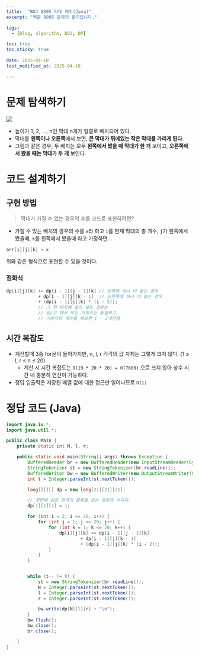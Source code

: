 ```yaml
---
title:  "BOJ 8895 막대 배치(Java)"
excerpt: "백준 8895 문제의 풀이입니다."

tags:
  - [Blog, algorithm, BOJ, DP]

toc: true
toc_sticky: true
 
date: 2025-04-10
last_modified_at: 2025-04-10

---
```


# 문제 탐색하기

![](https://onlinejudgeimages.s3-ap-northeast-1.amazonaws.com/upload/images/polearr.png)

- 높이가 1, 2, ..., n인 막대 n개가 일렬로 배치되어 있다. 
- 막대를 **왼쪽이나 오른쪽**에서 보면, **큰 막대가 뒤에있는 작은 막대를 가리게 된다.**
- 그림과 같은 경우, 두 배치는 모두 **왼쪽에서 봤을 때 막대가 한 개** 보이고, **오른쪽에서 봤을 때는 막대가 두 개** 보인다.

# 코드 설계하기

## 구현 방법

> 막대가 가질 수 있는 경우의 수를 코드로 표현하려면? 

- 가질 수 있는 배치의 경우의 수를 `x`라 하고 `i`를 현재 막대의 총 개수, `j`가 왼쪽에서 봤을때, `k`를 왼쪽에서 봤을때 라고 가정하면...

```java
arr[i][j][k] = x
```

위와 같은 형식으로 표현할 수 있을 것이다.

### 점화식 

```java
dp[i][j][k] += dp[i - 1][j - 1][k] // 왼쪽에 하나 더 놓는 경우
            + dp[i - 1][j][k - 1]  // 오른쪽에 하나 더 놓는 경우
            + (dp[i - 1][j][k] * (i - 2)); 
		    // 그 외 위치에 골라 넣는 경우는 
		    // 왼/오 에서 보는 가짓수는 동일하고, 
		    // 가장자리 개수를 제외한 i - 2개만큼 
```

## 시간 복잡도

- 계산할때 3중 for문이 들어가지만, n, l, r 각각의 값 자체는 그렇게 크지 않다. (1 ≤ l, r ≤ n ≤ 20) 
	- 계산 시 시간 복잡도는 `O(19 * 20 * 20) = O(7600)` 으로 크지 않아 상수 시간 내 충분히 연산이 가능하다.
- 정답 입출력은 저장된 배열 값에 대한 접근만 일어나므로 `O(1)`

# 정답 코드 (Java)

```java
import java.io.*;
import java.util.*;

public class Main {
    private static int N, l, r;

    public static void main(String[] args) throws Exception {
        BufferedReader br = new BufferedReader(new InputStreamReader(System.in));
        StringTokenizer st = new StringTokenizer(br.readLine());
        BufferedWriter bw = new BufferedWriter(new OutputStreamWriter(System.out));
        int t = Integer.parseInt(st.nextToken());

        long[][][] dp = new long[21][21][21];

        // 첫번째 값은 한개의 블록을 보는 경우의 수이다.
        dp[1][1][1] = 1;

        for (int i = 2; i <= 20; i++) {
            for (int j = 1; j <= 20; j++) {
                for (int k = 1; k <= 20; k++) {
                    dp[i][j][k] += dp[i - 1][j - 1][k]
                            + dp[i - 1][j][k - 1]
                            + (dp[i - 1][j][k] * (i - 2));
                }
            }
        }


        while (t-- != 0) {
            st = new StringTokenizer(br.readLine());
            N = Integer.parseInt(st.nextToken());
            l = Integer.parseInt(st.nextToken());
            r = Integer.parseInt(st.nextToken());

            bw.write(dp[N][l][r] + "\n");
        }
        bw.flush();
        bw.close();
        br.close();

    }
}

```

